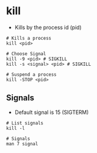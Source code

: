 # kill

- Kills by the process id (pid)

```shell
# Kills a process
kill <pid>

# Choose Signal
kill -9 <pid> # SIGKILL
kill -s <signal> <pid> # SIGKILL

# Suspend a process
kill -STOP <pid>
```

## Signals

- Default signal is 15 (SIGTERM)

```shell
# List signals
kill -l

# Signals
man 7 signal
```
